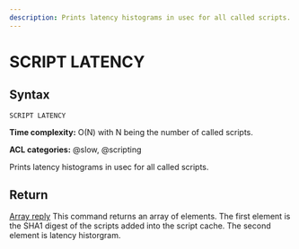 ```yaml
---
description: Prints latency histograms in usec for all called scripts.
---
```


# SCRIPT LATENCY

## Syntax

    SCRIPT LATENCY

**Time complexity:** O(N) with N being the number of called scripts.

**ACL categories:** @slow, @scripting

Prints latency histograms in usec for all called scripts.

## Return

[Array reply](https://redis.io/docs/reference/protocol-spec/#arrays) This command returns an array of elements. The first element is the SHA1 digest of the scripts added into the script cache. The second element is latency historgram.
